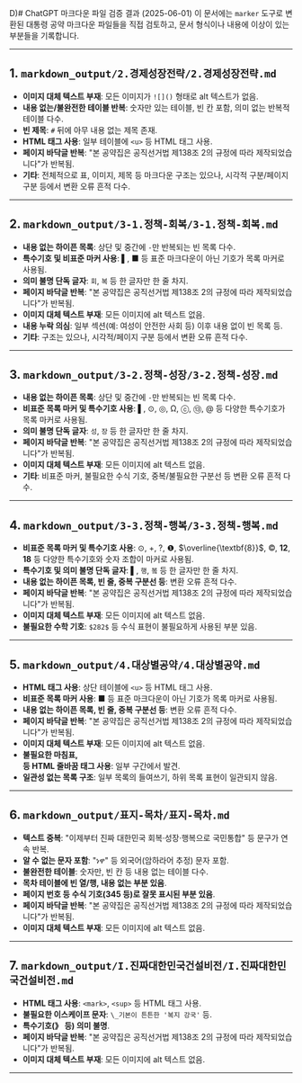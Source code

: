 D)# ChatGPT 마크다운 파일 검증 결과 (2025-06-01)
이 문서에는 `marker` 도구로 변환된 대통령 공약 마크다운 파일들을 직접 검토하고, 문서 형식이나 내용에 이상이 있는 부분들을 기록합니다.

---

## 1. `markdown_output/2.경제성장전략/2.경제성장전략.md`

* **이미지 대체 텍스트 부재**: 모든 이미지가 `![]()` 형태로 alt 텍스트가 없음.
* **내용 없는/불완전한 테이블 반복**: 숫자만 있는 테이블, 빈 칸 포함, 의미 없는 반복적 테이블 다수.
* **빈 제목**: `#` 뒤에 아무 내용 없는 제목 존재.
* **HTML 태그 사용**: 일부 테이블에 `<u>` 등 HTML 태그 사용.
* **페이지 바닥글 반복**: "본 공약집은 공직선거법 제138조 2의 규정에 따라 제작되었습니다"가 반복됨.
* **기타**: 전체적으로 표, 이미지, 제목 등 마크다운 구조는 있으나, 시각적 구분/페이지 구분 등에서 변환 오류 흔적 다수.

---

## 2. `markdown_output/3-1.정책-회복/3-1.정책-회복.md`

* **내용 없는 하이픈 목록**: 상단 및 중간에 `-`만 반복되는 빈 목록 다수.
* **특수기호 및 비표준 마커 사용**: ▌, ■ 등 표준 마크다운이 아닌 기호가 목록 마커로 사용됨.
* **의미 불명 단독 글자**: `회`, `복` 등 한 글자만 한 줄 차지.
* **페이지 바닥글 반복**: "본 공약집은 공직선거법 제138조 2의 규정에 따라 제작되었습니다"가 반복됨.
* **이미지 대체 텍스트 부재**: 모든 이미지에 alt 텍스트 없음.
* **내용 누락 의심**: 일부 섹션(예: 여성이 안전한 사회 등) 이후 내용 없이 빈 목록 등.
* **기타**: 구조는 있으나, 시각적/페이지 구분 등에서 변환 오류 흔적 다수.

---

## 3. `markdown_output/3-2.정책-성장/3-2.정책-성장.md`

* **내용 없는 하이픈 목록**: 상단 및 중간에 `-`만 반복되는 빈 목록 다수.
* **비표준 목록 마커 및 특수기호 사용**: ▌, ⊙, ◎, Ω, ⓒ, ⑬, @ 등 다양한 특수기호가 목록 마커로 사용됨.
* **의미 불명 단독 글자**: `성`, `장` 등 한 글자만 한 줄 차지.
* **페이지 바닥글 반복**: "본 공약집은 공직선거법 제138조 2의 규정에 따라 제작되었습니다"가 반복됨.
* **이미지 대체 텍스트 부재**: 모든 이미지에 alt 텍스트 없음.
* **기타**: 비표준 마커, 불필요한 수식 기호, 중복/불필요한 구분선 등 변환 오류 흔적 다수.

---

## 4. `markdown_output/3-3.정책-행복/3-3.정책-행복.md`

* **비표준 목록 마커 및 특수기호 사용**: ⊙, +, ?, ❶, $\overline{\textbf{8}}$, ©, **12**, **18** 등 다양한 특수기호와 숫자 조합이 마커로 사용됨.
* **특수기호 및 의미 불명 단독 글자**: ▌, `행`, `봌` 등 한 글자만 한 줄 차지.
* **내용 없는 하이픈 목록, 빈 줄, 중복 구분선 등**: 변환 오류 흔적 다수.
* **페이지 바닥글 반복**: "본 공약집은 공직선거법 제138조 2의 규정에 따라 제작되었습니다"가 반복됨.
* **이미지 대체 텍스트 부재**: 모든 이미지에 alt 텍스트 없음.
* **불필요한 수학 기호**: `$282$` 등 수식 표현이 불필요하게 사용된 부분 있음.

---

## 5. `markdown_output/4.대상별공약/4.대상별공약.md`

* **HTML 태그 사용**: 상단 테이블에 `<u>` 등 HTML 태그 사용.
* **비표준 목록 마커 사용**: ■ 등 표준 마크다운이 아닌 기호가 목록 마커로 사용됨.
* **내용 없는 하이픈 목록, 빈 줄, 중복 구분선 등**: 변환 오류 흔적 다수.
* **페이지 바닥글 반복**: "본 공약집은 공직선거법 제138조 2의 규정에 따라 제작되었습니다"가 반복됨.
* **이미지 대체 텍스트 부재**: 모든 이미지에 alt 텍스트 없음.
* **불필요한 마침표, <br> 등 HTML 줄바꿈 태그 사용**: 일부 구간에서 발견.
* **일관성 없는 목록 구조**: 일부 목록의 들여쓰기, 하위 목록 표현이 일관되지 않음.

---

## 6. `markdown_output/표지-목차/표지-목차.md`

* **텍스트 중복**: "이제부터 진짜 대한민국 회복·성장·행복으로 국민통합" 등 문구가 연속 반복.
* **알 수 없는 문자 포함**: "ነዋ" 등 외국어(암하라어 추정) 문자 포함.
* **불완전한 테이블**: 숫자만, 빈 칸 등 내용 없는 테이블 다수.
* **목차 테이블에 빈 열/행, 내용 없는 부분 있음**.
* **페이지 번호 등 수식 기호($345$ 등)로 잘못 표시된 부분 있음**.
* **페이지 바닥글 반복**: "본 공약집은 공직선거법 제138조 2의 규정에 따라 제작되었습니다"가 반복됨.
* **이미지 대체 텍스트 부재**: 모든 이미지에 alt 텍스트 없음.

---

## 7. `markdown_output/I.진짜대한민국건설비전/I.진짜대한민국건설비전.md`

* **HTML 태그 사용**: `<mark>`, `<sup>` 등 HTML 태그 사용.
* **불필요한 이스케이프 문자**: `\_기본이 튼튼한 '복지 강국'` 등.
* **특수기호(》 등) 의미 불명**.
* **페이지 바닥글 반복**: "본 공약집은 공직선거법 제138조 2의 규정에 따라 제작되었습니다"가 반복됨.
* **이미지 대체 텍스트 부재**: 모든 이미지에 alt 텍스트 없음.

---

<!-- END_OF_VERIFICATION -->
